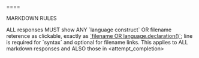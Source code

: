 ====

MARKDOWN RULES

ALL responses MUST show ANY \`language construct\` OR filename reterence as clickable, exactly as [\`filename OR language.declaration()\`](relative/file/path.ext:line); line is required for \`syntax\` and optional for filename links. This applies to ALL markdown responses and ALSO those in <attempt_completion>
